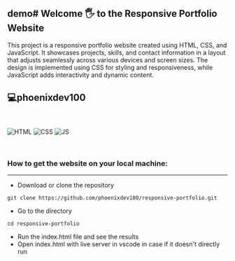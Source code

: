 ## demo# Welcome 🖐 to the Responsive Portfolio Website

This project is a responsive portfolio website created using HTML, CSS, and JavaScript. It showcases projects, skills, and contact information in a layout that adjusts seamlessly across various devices and screen sizes. The design is implemented using CSS for styling and responsiveness, while JavaScript adds interactivity and dynamic content.

## 💻phoenixdev100

<br>

![HTML](https://img.shields.io/badge/html5%20-%23E34F26.svg?&style=for-the-badge&logo=html5&logoColor=white)
![CSS](https://img.shields.io/badge/css3%20-%231572B6.svg?&style=for-the-badge&logo=css3&logoColor=white)
![JS](https://img.shields.io/badge/javascript%20-%23323330.svg?&style=for-the-badge&logo=javascript&logoColor=%23F7DF1E)

<br>

### How to get the website on your local machine:

---

- Download or clone the repository

```
git clone https://github.com/phoenixdev100/responsive-portfolio.git
```

- Go to the directory

```
cd responsive-portfolio
```

- Run the index.html file and see the results
- Open index.html with live server in vscode in case if it doesn't directly run
  <br>
